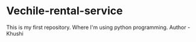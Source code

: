 # Vechile-rental-service
This is my first repository. Where I'm using python programming.
Author - Khushi
